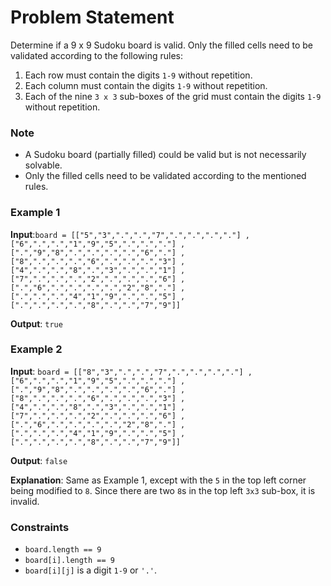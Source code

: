 # Problem Statement

Determine if a 9 x 9 Sudoku board is valid. Only the filled cells need to be validated according to the following rules:

1. Each row must contain the digits `1-9` without repetition.
2. Each column must contain the digits `1-9` without repetition.
3. Each of the nine `3 x 3` sub-boxes of the grid must contain the digits `1-9` without repetition.

### Note

- A Sudoku board (partially filled) could be valid but is not necessarily solvable.
- Only the filled cells need to be validated according to the mentioned rules.

### Example 1

**Input**:`board =
[["5","3",".",".","7",".",".",".","."]
,["6",".",".","1","9","5",".",".","."]
,[".","9","8",".",".",".",".","6","."]
,["8",".",".",".","6",".",".",".","3"]
,["4",".",".","8",".","3",".",".","1"]
,["7",".",".",".","2",".",".",".","6"]
,[".","6",".",".",".",".","2","8","."]
,[".",".",".","4","1","9",".",".","5"]
,[".",".",".",".","8",".",".","7","9"]]`


**Output**: `true`

### Example 2

**Input**:
`board =
[["8","3",".",".","7",".",".",".","."]
,["6",".",".","1","9","5",".",".","."]
,[".","9","8",".",".",".",".","6","."]
,["8",".",".",".","6",".",".",".","3"]
,["4",".",".","8",".","3",".",".","1"]
,["7",".",".",".","2",".",".",".","6"]
,[".","6",".",".",".",".","2","8","."]
,[".",".",".","4","1","9",".",".","5"]
,[".",".",".",".","8",".",".","7","9"]]`


**Output**: `false`

**Explanation**: Same as Example 1, except with the `5` in the top left corner being modified to `8`. Since there are two `8`s in the top left `3x3` sub-box, it is invalid.

### Constraints

- `board.length == 9`
- `board[i].length == 9`
- `board[i][j]` is a digit `1-9` or `'.'`.